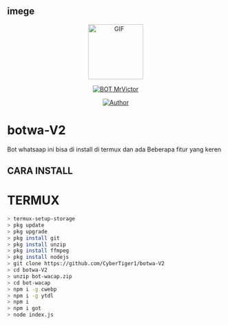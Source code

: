 ## imege
<p align="center">
<img src="https://media.giphy.com/media/4dM1U76aAQ3dbE6bc3/giphy.gif" alt="GIF" width="128" height="128"/>
</p> 
<p align="center">
<a href="#"><img title="BOT MrVictor" src="https://img.shields.io/badge/BOT MrVictor-green?colorA=%23ff0000&colorB=%23017e40&style=for-the-badge"></a>
</p>
<p align="center">
<a href="https://github.com/CyberTiger1"><img title="Author" src="https://img.shields.io/badge/Author-MrVictor-orange.svg?style=for-the-badge&logo=github"></a>
</p>


# botwa-V2

Bot whatsaap ini bisa di install di termux dan ada
Beberapa fitur yang keren




## CARA INSTALL
# TERMUX
```bash
> termux-setup-storage
> pkg update 
> pkg upgrade 
> pkg install git 
> pkg install unzip 
> pkg install ffmpeg
> pkg install nodejs
> git clone https://github.com/CyberTiger1/botwa-V2
> cd botwa-V2
> unzip bot-wacap.zip
> cd bot-wacap
> npm i -g cwebp
> npm i -g ytdl
> npm i 
> npm i got
> node index.js
```
